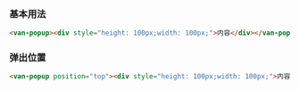 ### 基本用法

``` html
<van-popup><div style="height: 100px;width: 100px;">内容</div></van-popup>
```

### 弹出位置

``` html
<van-popup position="top"><div style="height: 100px;width: 100px;">内容</div></van-popup>
```
